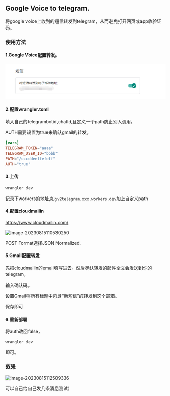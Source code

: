## Google Voice to telegram.

将google voice上收到的短信转发到telegram，从而避免打开网页或app收验证码。

### 使用方法

#### 1.Google Voice配置转发。
![Alt text](docs/googlevoice.png)

#### 2.配置wrangler.toml

填入自己的telegrambotid,chatId,且定义一个path防止别人调用。

AUTH需要设置为true来确认gmail的转发。

```toml
[vars]
TELEGRAM_TOKEN="aaaa"
TELEGRAM_USER_ID="bbbb"
PATH="/cccddeeffefeff"
AUTH="true"
```

#### 3.上传

```bash
wrangler dev
```

记录下workers的地址,如`gv2telegram.xxx.workers.dev`加上自定义path

#### 4.配置cloudmailin

https://www.cloudmailin.com/

![image-20230815110530250](D:\youve-got-mail\docs\cloudmailin.png)

POST Format选择JSON Normalized.

#### 5.Gmail配置转发

先把cloudmailin的email填写进去。然后确认转发的邮件全文会发送到你的telegram。

输入确认码。

设置Gmail将所有标题中包含“新短信”的转发到这个邮箱。

保存即可

#### 6.重新部署

将auth改回false，

```bash
wrangler dev
```

即可。

### 效果

![image-20230815112509336](D:\youve-got-mail\docs\final.png)

可以自己给自己发几条消息测试）


